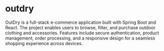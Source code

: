 # outdry
OutDry is a full-stack e-commerce application built with Spring Boot and React. The project enables users to browse, filter, and purchase outdoor clothing and accessories. Features include secure authentication, product management, order processing, and a responsive design for a seamless shopping experience across devices.
